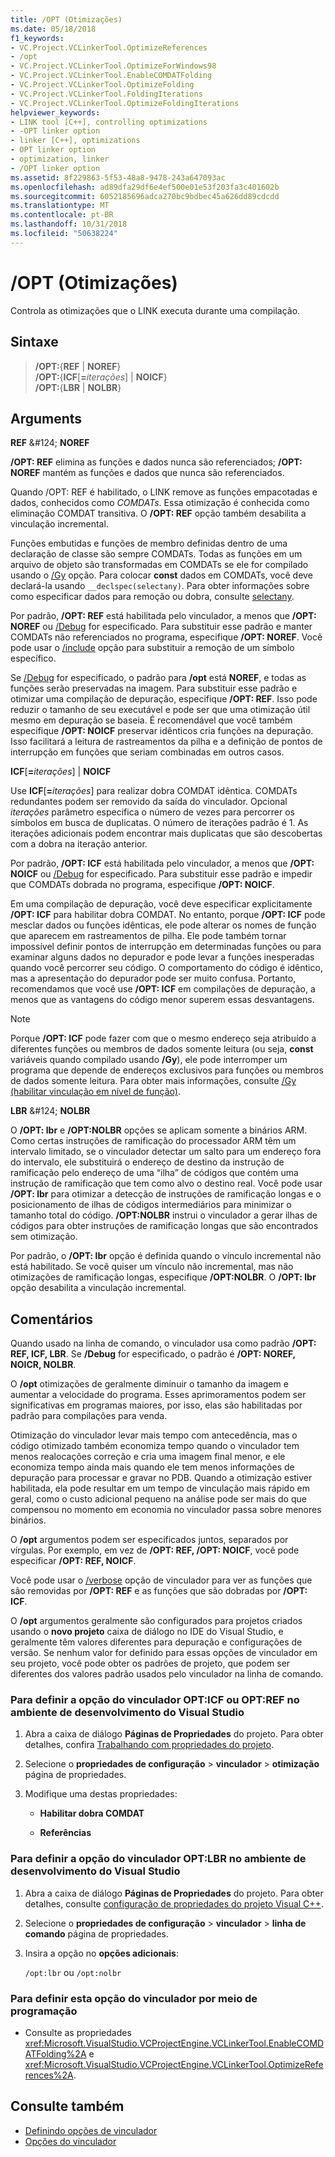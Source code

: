 ```yaml
---
title: /OPT (Otimizações)
ms.date: 05/18/2018
f1_keywords:
- VC.Project.VCLinkerTool.OptimizeReferences
- /opt
- VC.Project.VCLinkerTool.OptimizeForWindows98
- VC.Project.VCLinkerTool.EnableCOMDATFolding
- VC.Project.VCLinkerTool.OptimizeFolding
- VC.Project.VCLinkerTool.FoldingIterations
- VC.Project.VCLinkerTool.OptimizeFoldingIterations
helpviewer_keywords:
- LINK tool [C++], controlling optimizations
- -OPT linker option
- linker [C++], optimizations
- OPT linker option
- optimization, linker
- /OPT linker option
ms.assetid: 8f229863-5f53-48a8-9478-243a647093ac
ms.openlocfilehash: ad89dfa29df6e4ef500e01e53f203fa3c401602b
ms.sourcegitcommit: 6052185696adca270bc9bdbec45a626dd89cdcdd
ms.translationtype: MT
ms.contentlocale: pt-BR
ms.lasthandoff: 10/31/2018
ms.locfileid: "50638224"
---
```

# <a name="opt-optimizations"></a>/OPT (Otimizações)

Controla as otimizações que o LINK executa durante uma compilação.

## <a name="syntax"></a>Sintaxe

> **/OPT:**{**REF** | **NOREF**}<br/>
> **/OPT:**{**ICF**[**=**_iterações_] | **NOICF**}<br/>
> **/OPT:**{**LBR** | **NOLBR**}

## <a name="arguments"></a>Arguments

**REF** &AMP;#124; **NOREF**

**/OPT: REF** elimina as funções e dados nunca são referenciados; **/OPT: NOREF** mantém as funções e dados que nunca são referenciados.

Quando /OPT: REF é habilitado, o LINK remove as funções empacotadas e dados, conhecidos como *COMDATs*. Essa otimização é conhecida como eliminação COMDAT transitiva. O **/OPT: REF** opção também desabilita a vinculação incremental.

Funções embutidas e funções de membro definidas dentro de uma declaração de classe são sempre COMDATs. Todas as funções em um arquivo de objeto são transformadas em COMDATs se ele for compilado usando o [/Gy](../../build/reference/gy-enable-function-level-linking.md) opção. Para colocar **const** dados em COMDATs, você deve declará-la usando `__declspec(selectany)`. Para obter informações sobre como especificar dados para remoção ou dobra, consulte [selectany](../../cpp/selectany.md).

Por padrão, **/OPT: REF** está habilitada pelo vinculador, a menos que **/OPT: NOREF** ou [/Debug](../../build/reference/debug-generate-debug-info.md) for especificado. Para substituir esse padrão e manter COMDATs não referenciados no programa, especifique **/OPT: NOREF**. Você pode usar o [/include](../../build/reference/include-force-symbol-references.md) opção para substituir a remoção de um símbolo específico.

Se [/Debug](../../build/reference/debug-generate-debug-info.md) for especificado, o padrão para **/opt** está **NOREF**, e todas as funções serão preservadas na imagem. Para substituir esse padrão e otimizar uma compilação de depuração, especifique **/OPT: REF**. Isso pode reduzir o tamanho de seu executável e pode ser que uma otimização útil mesmo em depuração se baseia. É recomendável que você também especifique **/OPT: NOICF** preservar idênticos cria funções na depuração. Isso facilitará a leitura de rastreamentos da pilha e a definição de pontos de interrupção em funções que seriam combinadas em outros casos.

**ICF**\[**=**_iterações_] &#124; **NOICF**

Use **ICF**\[**=**_iterações_] para realizar dobra COMDAT idêntica. COMDATs redundantes podem ser removido da saída do vinculador. Opcional *iterações* parâmetro especifica o número de vezes para percorrer os símbolos em busca de duplicatas. O número de iterações padrão é 1. As iterações adicionais podem encontrar mais duplicatas que são descobertas com a dobra na iteração anterior.

Por padrão, **/OPT: ICF** está habilitada pelo vinculador, a menos que **/OPT: NOICF** ou [/Debug](../../build/reference/debug-generate-debug-info.md) for especificado. Para substituir esse padrão e impedir que COMDATs dobrada no programa, especifique **/OPT: NOICF**.

Em uma compilação de depuração, você deve especificar explicitamente **/OPT: ICF** para habilitar dobra COMDAT. No entanto, porque **/OPT: ICF** pode mesclar dados ou funções idênticas, ele pode alterar os nomes de função que aparecem em rastreamentos de pilha. Ele pode também tornar impossível definir pontos de interrupção em determinadas funções ou para examinar alguns dados no depurador e pode levar a funções inesperadas quando você percorrer seu código. O comportamento do código é idêntico, mas a apresentação do depurador pode ser muito confusa. Portanto, recomendamos que você use **/OPT: ICF** em compilações de depuração, a menos que as vantagens do código menor superem essas desvantagens.

> [!NOTE]
> Porque **/OPT: ICF** pode fazer com que o mesmo endereço seja atribuído a diferentes funções ou membros de dados somente leitura (ou seja, **const** variáveis quando compilado usando **/Gy**), ele pode interromper um programa que depende de endereços exclusivos para funções ou membros de dados somente leitura. Para obter mais informações, consulte [/Gy (habilitar vinculação em nível de função)](../../build/reference/gy-enable-function-level-linking.md).

**LBR** &AMP;#124; **NOLBR**

O **/OPT: lbr** e **/OPT:NOLBR** opções se aplicam somente a binários ARM. Como certas instruções de ramificação do processador ARM têm um intervalo limitado, se o vinculador detectar um salto para um endereço fora do intervalo, ele substituirá o endereço de destino da instrução de ramificação pelo endereço de uma “ilha” de códigos que contém uma instrução de ramificação que tem como alvo o destino real. Você pode usar **/OPT: lbr** para otimizar a detecção de instruções de ramificação longas e o posicionamento de ilhas de códigos intermediários para minimizar o tamanho total do código. **/OPT:NOLBR** instrui o vinculador a gerar ilhas de códigos para obter instruções de ramificação longas que são encontrados sem otimização.

Por padrão, o **/OPT: lbr** opção é definida quando o vínculo incremental não está habilitado. Se você quiser um vínculo não incremental, mas não otimizações de ramificação longas, especifique **/OPT:NOLBR**. O **/OPT: lbr** opção desabilita a vinculação incremental.

## <a name="remarks"></a>Comentários

Quando usado na linha de comando, o vinculador usa como padrão **/OPT: REF, ICF, LBR**. Se **/Debug** for especificado, o padrão é **/OPT: NOREF, NOICR, NOLBR**.

O **/opt** otimizações de geralmente diminuir o tamanho da imagem e aumentar a velocidade do programa. Esses aprimoramentos podem ser significativas em programas maiores, por isso, elas são habilitadas por padrão para compilações para venda.

Otimização do vinculador levar mais tempo com antecedência, mas o código otimizado também economiza tempo quando o vinculador tem menos realocações correção e cria uma imagem final menor, e ele economiza tempo ainda mais quando ele tem menos informações de depuração para processar e gravar no PDB. Quando a otimização estiver habilitada, ela pode resultar em um tempo de vinculação mais rápido em geral, como o custo adicional pequeno na análise pode ser mais do que compensou no momento em economia no vinculador passa sobre menores binários.

O **/opt** argumentos podem ser especificados juntos, separados por vírgulas. Por exemplo, em vez de **/OPT: REF, /OPT: NOICF**, você pode especificar **/OPT: REF, NOICF**.

Você pode usar o [/verbose](../../build/reference/verbose-print-progress-messages.md) opção de vinculador para ver as funções que são removidas por **/OPT: REF** e as funções que são dobradas por **/OPT: ICF**.

O **/opt** argumentos geralmente são configurados para projetos criados usando o **novo projeto** caixa de diálogo no IDE do Visual Studio, e geralmente têm valores diferentes para depuração e configurações de versão. Se nenhum valor for definido para essas opções de vinculador em seu projeto, você pode obter os padrões de projeto, que podem ser diferentes dos valores padrão usados pelo vinculador na linha de comando.

### <a name="to-set-the-opticf-or-optref-linker-option-in-the-visual-studio-development-environment"></a>Para definir a opção do vinculador OPT:ICF ou OPT:REF no ambiente de desenvolvimento do Visual Studio

1. Abra a caixa de diálogo **Páginas de Propriedades** do projeto. Para obter detalhes, confira [Trabalhando com propriedades do projeto](../../ide/working-with-project-properties.md).

1. Selecione o **propriedades de configuração** > **vinculador** > **otimização** página de propriedades.

1. Modifique uma destas propriedades:

   - **Habilitar dobra COMDAT**

   - **Referências**

### <a name="to-set-the-optlbr-linker-option-in-the-visual-studio-development-environment"></a>Para definir a opção do vinculador OPT:LBR no ambiente de desenvolvimento do Visual Studio

1. Abra a caixa de diálogo **Páginas de Propriedades** do projeto. Para obter detalhes, consulte [configuração de propriedades do projeto Visual C++](../../ide/working-with-project-properties.md).

1. Selecione o **propriedades de configuração** > **vinculador** > **linha de comando** página de propriedades.

1. Insira a opção no **opções adicionais**:

   `/opt:lbr` ou `/opt:nolbr`

### <a name="to-set-this-linker-option-programmatically"></a>Para definir esta opção do vinculador por meio de programação

- Consulte as propriedades <xref:Microsoft.VisualStudio.VCProjectEngine.VCLinkerTool.EnableCOMDATFolding%2A> e <xref:Microsoft.VisualStudio.VCProjectEngine.VCLinkerTool.OptimizeReferences%2A>.

## <a name="see-also"></a>Consulte também

- [Definindo opções de vinculador](../../build/reference/setting-linker-options.md)
- [Opções do vinculador](../../build/reference/linker-options.md)
